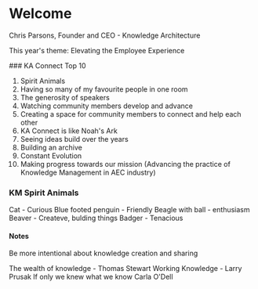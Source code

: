 # Welcome
Chris Parsons, Founder and CEO - Knowledge Architecture

This year's theme: Elevating the Employee Experience

### KA Connect Top 10
1. Spirit Animals
2. Having so many of my favourite people in one room
3. The generosity of speakers
4. Watching community members develop and advance
5. Creating a space for community members to connect and help each other
6. KA Connect is like Noah's Ark 
7. Seeing ideas build over the years
8. Building an archive
9. Constant Evolution
10. Making progress towards our mission (Advancing the practice of Knowledge Management in AEC industry)

### KM Spirit Animals
Cat - Curious
Blue footed penguin - Friendly
Beagle with ball - enthusiasm
Beaver - Createve, bulding things
Badger - Tenacious


#### Notes
Be more intentional about knowledge creation and sharing


The wealth of knowledge - Thomas Stewart
Working Knowledge - Larry Prusak
If only we knew what we know Carla O'Dell